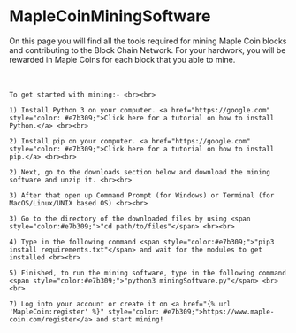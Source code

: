 # MapleCoinMiningSoftware

On this page you will find all the tools required for mining Maple Coin blocks and contributing to the Block Chain Network. For your hardwork, you will be rewarded in Maple Coins for each block that you able to mine.<br><br><br>

    To get started with mining:- <br><br>

    1) Install Python 3 on your computer. <a href="https://google.com" style="color: #e7b309;">Click here for a tutorial on how to install Python.</a> <br><br>

    2) Install pip on your computer. <a href="https://google.com" style="color: #e7b309;">Click here for a tutorial on how to install pip.</a> <br><br>

    2) Next, go to the downloads section below and download the mining software and unzip it. <br><br>

    3) After that open up Command Prompt (for Windows) or Terminal (for MacOS/Linux/UNIX based OS) <br><br>

    3) Go to the directory of the downloaded files by using <span style="color:#e7b309;">"cd path/to/files"</span> <br><br>

    4) Type in the following command <span style="color:#e7b309;">"pip3 install requirements.txt"</span> and wait for the modules to get installed <br><br>

    5) Finished, to run the mining software, type in the following command <span style="color:#e7b309;">"python3 miningSoftware.py"</span> <br><br>

    7) Log into your account or create it on <a href="{% url 'MapleCoin:register' %}" style="color: #e7b309;">https://www.maple-coin.com/register</a> and start mining!
